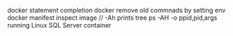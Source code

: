 docker statement completion 
docker remove old commnads by setting env 
docker manifest inspect image 
// -Ah prints tree 
ps -AH -o ppid,pid,args 
running Linux SQL Server container 



